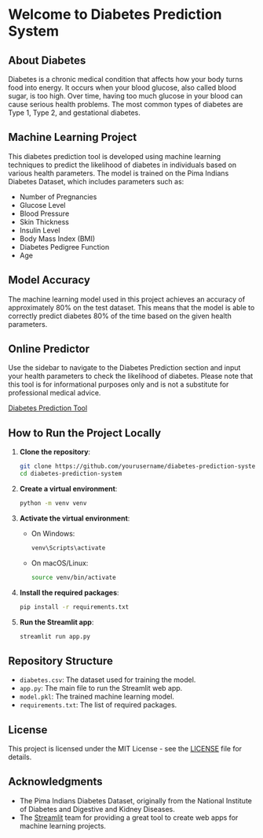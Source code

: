 # Welcome to Diabetes Prediction System

## About Diabetes
Diabetes is a chronic medical condition that affects how your body turns food into energy. It occurs when your blood glucose, also called blood sugar, is too high. Over time, having too much glucose in your blood can cause serious health problems. The most common types of diabetes are Type 1, Type 2, and gestational diabetes.

## Machine Learning Project
This diabetes prediction tool is developed using machine learning techniques to predict the likelihood of diabetes in individuals based on various health parameters. The model is trained on the Pima Indians Diabetes Dataset, which includes parameters such as:

- Number of Pregnancies
- Glucose Level
- Blood Pressure
- Skin Thickness
- Insulin Level
- Body Mass Index (BMI)
- Diabetes Pedigree Function
- Age

## Model Accuracy
The machine learning model used in this project achieves an accuracy of approximately 80% on the test dataset. This means that the model is able to correctly predict diabetes 80% of the time based on the given health parameters.

## Online Predictor
Use the sidebar to navigate to the Diabetes Prediction section and input your health parameters to check the likelihood of diabetes. Please note that this tool is for informational purposes only and is not a substitute for professional medical advice.

[Diabetes Prediction Tool](https://bcu-diabetic-predict.streamlit.app/)

## How to Run the Project Locally

1. **Clone the repository**:
    ```bash
    git clone https://github.com/yourusername/diabetes-prediction-system.git
    cd diabetes-prediction-system
    ```

2. **Create a virtual environment**:
    ```bash
    python -m venv venv
    ```

3. **Activate the virtual environment**:
    - On Windows:
        ```bash
        venv\Scripts\activate
        ```
    - On macOS/Linux:
        ```bash
        source venv/bin/activate
        ```

4. **Install the required packages**:
    ```bash
    pip install -r requirements.txt
    ```

5. **Run the Streamlit app**:
    ```bash
    streamlit run app.py
    ```

## Repository Structure

- `diabetes.csv`: The dataset used for training the model.
- `app.py`: The main file to run the Streamlit web app.
- `model.pkl`: The trained machine learning model.
- `requirements.txt`: The list of required packages.

## License
This project is licensed under the MIT License - see the [LICENSE](LICENSE) file for details.

## Acknowledgments
- The Pima Indians Diabetes Dataset, originally from the National Institute of Diabetes and Digestive and Kidney Diseases.
- The [Streamlit](https://www.streamlit.io/) team for providing a great tool to create web apps for machine learning projects.

